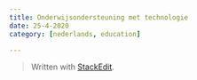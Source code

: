 ```yaml
---
title: Onderwijsondersteuning met technologie
date: 25-4-2020
category: [nederlands, education]

---
```





> Written with [StackEdit](https://stackedit.io/).
<!--stackedit_data:
eyJoaXN0b3J5IjpbLTE4NDgyOTUyNjAsNzMwOTk4MTE2XX0=
-->